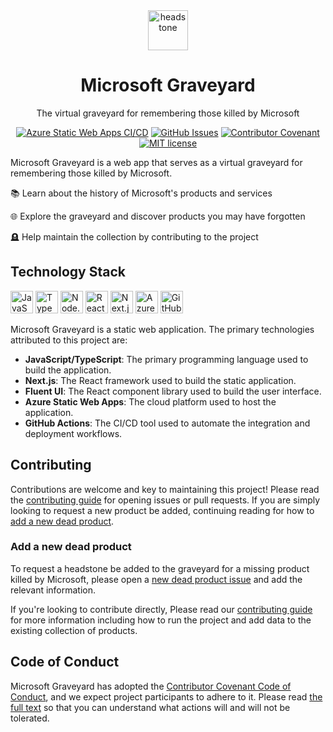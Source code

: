 <div align="center">
    <img src="https://raw.githubusercontent.com/victorfrye/victorfrye/main/images/headstone.svg" alt="headstone" height="64" width="64" />
    <h1>Microsoft Graveyard</h1>
    <p>The virtual graveyard for remembering those killed by Microsoft</p>
</div>

<div align="center">

[![Azure Static Web Apps CI/CD](https://github.com/victorfrye/microsoftgraveyard/actions/workflows/azure-swa.yml/badge.svg)](https://github.com/victorfrye/microsoftgraveyard/actions/workflows/azure-swa.yml)
[![GitHub Issues](https://img.shields.io/github/issues/victorfrye/microsoftgraveyard)](https://github.com/victorfrye/microsoftgraveyard/issues)
[![Contributor Covenant](https://img.shields.io/badge/Contributor%20Covenant-2.1-4baaaa.svg)](/.github/CODE_OF_CONDUCT.md)
[![MIT license](https://img.shields.io/badge/License-MIT-blue.svg)](/LICENSE)

</div>

Microsoft Graveyard is a web app that serves as a virtual graveyard for remembering those killed by Microsoft.

📚 Learn about the history of Microsoft's products and services

🌐 Explore the graveyard and discover products you may have forgotten

🪦 Help maintain the collection by contributing to the project

## Technology Stack

<p align="left">
    <a href="https://developer.mozilla.org/en-us/docs/web/javascript" target="_blank" rel="noreferrer noopener" style="text-decoration: none;">
        <img src="https://raw.githubusercontent.com/victorfrye/victorfrye/main/images/javascript.svg" width="36" height="36" alt="JavaScript" />
    </a>
    <a href="https://www.typescriptlang.org/" target="_blank" rel="noreferrer noopener" style="text-decoration: none;">
        <img src="https://raw.githubusercontent.com/victorfrye/victorfrye/main/images/typescript.svg" width="36" height="36" alt="TypeScript" />
    </a>
    <a href="https://nodejs.org/en/" target="_blank" rel="noreferrer noopener" style="text-decoration: none;">
        <img src="https://raw.githubusercontent.com/victorfrye/victorfrye/main/images/nodejs.svg" width="36" height="36" alt="Node.js" />
    </a>
    <a href="https://react.dev/" target="_blank" rel="noreferrer noopener" style="text-decoration: none;">
        <img src="https://raw.githubusercontent.com/victorfrye/victorfrye/main/images/reactjs.svg" width="36" height="36" alt="React.js" />
    </a>
    <a href="https://nextjs.org/" target="_blank" rel="noreferrer noopener" style="text-decoration: none;">
        <img src="https://raw.githubusercontent.com/victorfrye/victorfrye/main/images/nextjs.svg" width="36" height="36" alt="Next.js" />
    </a>
    <a href="https://azure.microsoft.com/en-us/" target="_blank" rel="noreferrer noopener" style="text-decoration: none;">
        <img src="https://raw.githubusercontent.com/victorfrye/victorfrye/main/images/azure.svg" width="36" height="36" alt="Azure" />
    </a>
    <a href="https://github.com/" target="_blank" rel="noreferrer noopener" style="text-decoration: none;">
        <img src="https://raw.githubusercontent.com/victorfrye/victorfrye/main/images/github.svg" width="36" height="36" alt="GitHub" />
    </a>
</p>

Microsoft Graveyard is a static web application. The primary technologies attributed to this project are:

- **JavaScript/TypeScript**: The primary programming language used to build the application.
- **Next.js**: The React framework used to build the static application.
- **Fluent UI**: The React component library used to build the user interface.
- **Azure Static Web Apps**: The cloud platform used to host the application.
- **GitHub Actions**: The CI/CD tool used to automate the integration and deployment workflows.

## Contributing

Contributions are welcome and key to maintaining this project! Please read the [contributing guide](/.github/CONTRIBUTING.md) for opening issues or pull requests. If you are simply looking to request a new product be added, continuing reading for how to [add a new dead product](#add-a-new-dead-product).

### Add a new dead product

To request a headstone be added to the graveyard for a missing product killed by Microsoft, please open a [new dead product issue](https://github.com/victorfrye/microsoftgraveyard/issues/new?assignees=victorfrye&labels=%F0%9F%92%80+Issue-Corpse%2C%F0%9F%AA%A6+Area-Graveyard&projects=&template=1_new_dead_product.md) and add the relevant information.

If you're looking to contribute directly, Please read our [contributing guide](/.github/CONTRIBUTING.md) for more information including how to run the project and add data to the existing collection of products.

## Code of Conduct

Microsoft Graveyard has adopted the [Contributor Covenant Code of Conduct](https://www.contributor-covenant.org/), and we expect project participants to adhere to it. Please read [the full text](/.github/CODE_OF_CONDUCT.md) so that you can understand what actions will and will not be tolerated.
